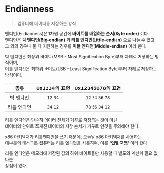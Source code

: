 # Endianness
>컴퓨터에 데이터를 저장하는 방식  
  
엔디언(Endianness)은 1차원 공간에 **바이트를 배열하는 순서(Byte order)** 이다.  
엔디언은 **빅 엔디언(Big-endian)** 과 **리틀 엔디언(Little-endian)** 으로 나눌 수 있고  
그 외의 경우나 둘 다 지원하는 경우를 **미들 엔디언(Middle-endian)** 이라 한다.  
  
빅 엔디언은 최상위 바이트(MSB - Most Signification Byte)부터 차례로 저장하는 방식이며,  
이틀 엔디언은 최하위 바이트(LSB - Least Signification Byte)부터 차례로 저장하는 방식이다.  
  
|종류|0x1234의 표현|0x12345678의 표현|
|:-------:|:-------:|:------------------:|
|빅 엔디언  |`12` `34`|`12` `34` `56` `78`|
|리틀 엔디언|`34` `12`|`78` `56` `34` `12`|  
  
리틀 엔디언은 단순히 데이터 전체가 거꾸로 저장되는 것이 아닌  
데이터의 단위로 쪼개진 데이터의 저장 순서가 거꾸로 인것을 주의해야 한다.  
  
x86 아키텍처가 리틀엔디언을 쓰기 때문에, 오늘날 x86 아키텍처를 사용하는  
대부분의 데스크톱 컴퓨터는 리틀 엔디언을 사용하며, 이를 **'인텔 포맷'** 이라 한다.  
  
리틀 엔디언은 메모리에 저장된 값의 하위 바이트들만 사용할 때 별도의 계산이 필요 없다는  
장점이 있다.
